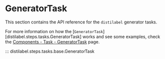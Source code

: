 # GeneratorTask

This section contains the API reference for the `distilabel` generator tasks.

For more information on how the [`GeneratorTask`][distilabel.steps.tasks.GeneratorTask] works and see some examples, check the [Components - Task - GeneratorTask](../../sections/components/task/generator_task.md) page.

::: distilabel.steps.tasks.base.GeneratorTask
